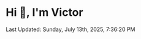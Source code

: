 <h1>Hi 👋, I'm Victor </h1>

<!--RECENT_ACTIVITY:start-->
<!--RECENT_ACTIVITY:end-->

<!--RECENT_ACTIVITY:last_update-->
Last Updated: Sunday, July 13th, 2025, 7:36:20 PM
<!--RECENT_ACTIVITY:last_update_end-->

